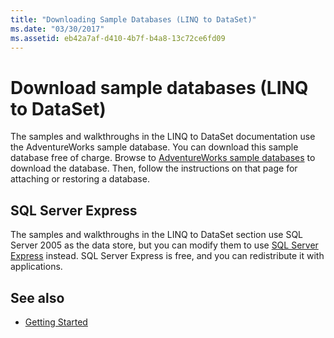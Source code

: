 ```yaml
---
title: "Downloading Sample Databases (LINQ to DataSet)"
ms.date: "03/30/2017"
ms.assetid: eb42a7af-d410-4b7f-b4a8-13c72ce6fd09
---
```

# Download sample databases (LINQ to DataSet)

The samples and walkthroughs in the LINQ to DataSet documentation use the AdventureWorks sample database. You can download this sample database free of charge. Browse to [AdventureWorks sample databases](https://github.com/Microsoft/sql-server-samples/releases/tag/adventureworks) to download the database. Then, follow the instructions on that page for attaching or restoring a database.
  
## SQL Server Express

The samples and walkthroughs in the LINQ to DataSet section use SQL Server 2005 as the data store, but you can modify them to use [SQL Server Express](https://go.microsoft.com/fwlink/?linkid=866658) instead. SQL Server Express is free, and you can redistribute it with applications.
  
## See also

- [Getting Started](getting-started-linq-to-dataset.md)
